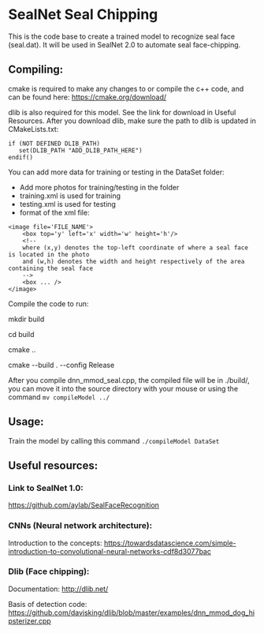 # SealNet Seal Chipping

This is the code base to create a trained model to recognize seal face (seal.dat). It will be used in SealNet 2.0 to automate seal face-chipping.

## Compiling:

cmake is required to make any changes to or compile the c++ code, and can be found here: https://cmake.org/download/

dlib is also required for this model. See the link for download in Useful Resources. After you download dlib, make sure the path to dlib is updated in CMakeLists.txt:

```
if (NOT DEFINED DLIB_PATH)
   set(DLIB_PATH "ADD_DLIB_PATH_HERE")
endif()
```

You can add more data for training or testing in the DataSet folder:
- Add more photos for training/testing in the folder
- training.xml is used for training
- testing.xml is used for testing
- format of the xml file:

```
<image file='FILE_NAME'>
    <box top='y' left='x' width='w' height='h'/> 
    <!-- 
    where (x,y) denotes the top-left coordinate of where a seal face is located in the photo
    and (w,h) denotes the width and height respectively of the area containing the seal face
    -->
    <box ... />
</image>
```

Compile the code to run:

mkdir build

cd build

cmake ..

cmake --build . --config Release

After you compile dnn_mmod_seal.cpp, the compiled file will be in ./build/, you can move it into the source directory with your mouse or using the command `mv compileModel ../`

## Usage:
Train the model by calling this command `./compileModel DataSet`


## Useful resources:

### Link to SealNet 1.0:
https://github.com/aylab/SealFaceRecognition

### CNNs (Neural network architecture):

Introduction to the concepts: https://towardsdatascience.com/simple-introduction-to-convolutional-neural-networks-cdf8d3077bac

### Dlib (Face chipping):

Documentation: http://dlib.net/

Basis of detection code: https://github.com/davisking/dlib/blob/master/examples/dnn_mmod_dog_hipsterizer.cpp
